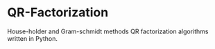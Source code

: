 # QR-Factorization

House-holder and Gram-schmidt methods QR factorization algorithms written in Python.
